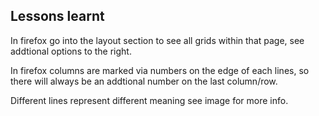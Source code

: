 ## Lessons learnt
In firefox go into the layout section to see all grids within that page, see addtional options to the right.

In firefox columns are marked via numbers on the edge of each lines, so there will always be an addtional number on the  last column/row.

Different lines represent different meaning see image for more info.
